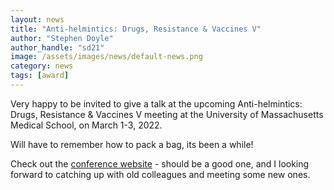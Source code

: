 ```yaml
---
layout: news
title: "Anti-helmintics: Drugs, Resistance & Vaccines V"
author: "Stephen Doyle"
author_handle: "sd21"
image: /assets/images/news/default-news.png
category: news
tags: [award]
---
```


Very happy to be invited to give a talk at the upcoming Anti-helmintics: Drugs, Resistance & Vaccines V meeting at 
the University of Massachusetts Medical School, on March 1-3, 2022. 

Will have to remember how to pack a bag, its been a while!

Check out the [conference website] - should be a good one, and I looking forward to catching up with old colleagues and meeting some 
new ones.


[conference website]: https://www.regcytes.extension.iastate.edu/anthelmintics/
